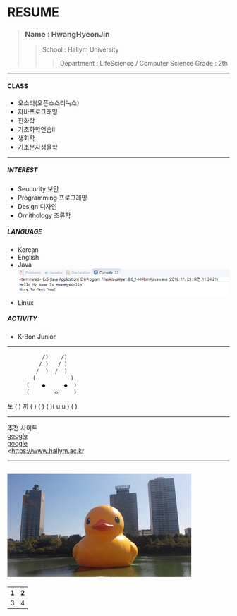 RESUME
====================  
>### Name : HwangHyeonJin  
>>School : Hallym University  
>>>Department : LifeScience / Computer Science 
Grade : 2th
------------------------
#### CLASS 
- 오소리(오픈소스리눅스)  
- 자바프로그래밍  
- 진화학  
- 기초화학연습ii  
- 생화학
- 기초분자생물학  
 -------------------------
##### INTEREST   
- Seucurity 보안  
- Programming 프로그래밍  
- Design 디자인 
- Ornithology 조류학
##### LANGUAGE
- Korean
- English
- Java  
![1](1.png)
- Linux  
##### ACTIVITY
- K-Bon Junior
 ------------------------
               /)    /)
              / )   / )
             /  )  /  )
            (           )
          (    ●      ●  )
          (        ◇     )
토         (             )          끼
          (                )
         (                  )
      ( )(    u         u  )
          (               )

 ------------------------
추천 사이트  
[google][1]  
[google](https://www.goggle.com)  
<https://www.hallym.ac.kr  

[1]: https://www.goggle.com  

--------------------------  
![고라파덕](고라파덕.png)    
------------------------------  
 1|2  
--|--  
 3|4  
